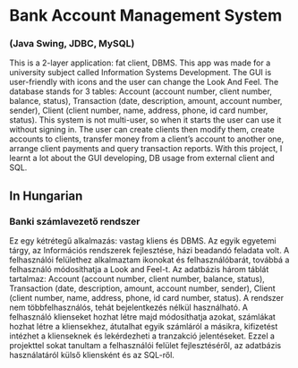 # Bank Account Management System
### (Java Swing, JDBC, MySQL)
This is a 2-layer application: fat client, DBMS. This app was made for a university subject called Information Systems Development. The GUI is user-friendly with icons and the user can change the Look And Feel. The database stands for 3 tables: Account (account number, client number, balance, status), Transaction (date, description, amount, account number, sender), Client (client number, name, address, phone, id card number, status). This system is not multi-user, so when it starts the user can use it without signing in. The user can create clients then modify them, create accounts to clients, transfer money from a client’s account to another one, arrange client payments and query transaction reports. With this project, I learnt a lot about the GUI developing, DB usage from external client and SQL.
## In Hungarian
### Banki számlavezető rendszer
Ez egy kétrétegű alkalmazás: vastag kliens és DBMS. Az egyik egyetemi tárgy, az Információs rendszerek fejlesztése, házi beadandó feladata volt. A felhasználói felülethez alkalmaztam ikonokat és felhasználóbarát, továbbá a felhasználó módosíthatja a Look and Feel-t. Az adatbázis három táblát tartalmaz: Account (account number, client number, balance, status), Transaction (date, description, amount, account number, sender), Client (client number, name, address, phone, id card number, status). A rendszer nem többfelhasználós, tehát bejelentkezés nélkül használható. A felhasználó klienseket hozhat létre majd módosíthatja azokat, számlákat hozhat létre a kliensekhez, átutalhat egyik számláról a másikra, kifizetést intézhet a klienseknek és lekérdezheti a tranzakció jelentéseket. Ezzel a projekttel sokat tanultam a felhasználói felület fejlesztéséről, az adatbázis használatáról külső kliensként és az SQL-ről.
